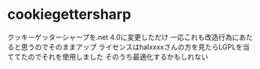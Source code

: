 cookiegettersharp
=================

クッキーゲッターシャープを.net 4.0に変更しただけ
一応これも改造行為にあたると思うのでそのままアップ
ライセンスはhalxxxxさんの方を見たらLGPLを当ててたのでそれを使用しました
そのうち最適化するかもしれない